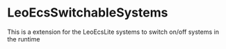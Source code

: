 # LeoEcsSwitchableSystems
 This is a extension for the LeoEcsLite systems to switch on/off systems in the runtime

